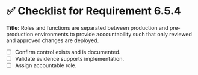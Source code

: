 # ✅ Checklist for Requirement 6.5.4

**Title:** Roles and functions are separated between production and pre-production environments to provide accountability such that only reviewed and approved changes are deployed.

- [ ] Confirm control exists and is documented.
- [ ] Validate evidence supports implementation.
- [ ] Assign accountable role.
